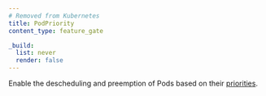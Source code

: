 ```yaml
---
# Removed from Kubernetes
title: PodPriority
content_type: feature_gate

_build:
  list: never
  render: false
---
```

Enable the descheduling and preemption of Pods based on their
[priorities](/docs/concepts/scheduling-eviction/pod-priority-preemption/).
